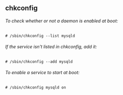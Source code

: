 ## chkconfig

###### To check whether or not a daemon is enabled at boot:
  `# /sbin/chkconfig --list mysqld`

###### If the service isn't listed in chkconfig, add it:
  `# /sbin/chkconfig --add mysqld`

###### To enable a service to start at boot:
  `# /sbin/chkconfig mysqld on`
